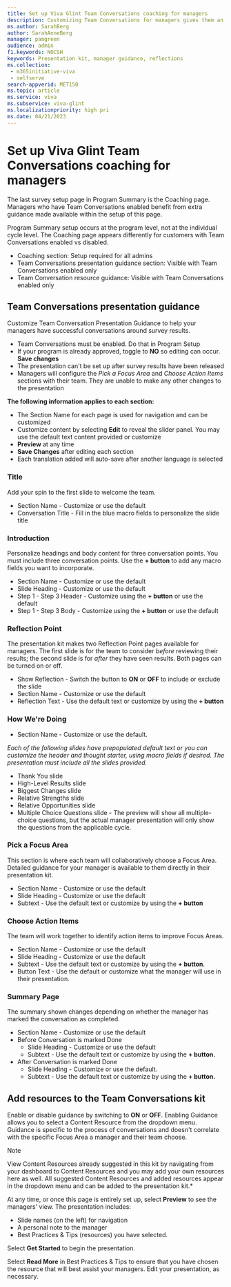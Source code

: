 ```yaml
---
title: Set up Viva Glint Team Conversations coaching for managers
description: Customizing Team Conversations for managers gives them an extra lift for taking action with their teams.
ms.author: SarahBerg
author: SarahAnneBerg
manager: pamgreen
audience: admin
f1.keywords: NOCSH
keywords: Presentation kit, manager guidance, reflections
ms.collection: 
 - m365initiative-viva
 - selfserve
search-appverid: MET150
ms.topic: article
ms.service: viva
ms.subservice: viva-glint
ms.localizationpriority: high pri
ms.date: 04/21/2023
---
```


# Set up Viva Glint Team Conversations coaching for managers

The last survey setup page in Program Summary is the Coaching page. Managers who have Team Conversations enabled benefit from extra guidance made available within the setup of this page.

Program Summary setup occurs at the program level, not at the individual cycle level. The Coaching page appears differently for customers with Team Conversations enabled vs disabled.

- Coaching section: Setup required for all admins
- Team Conversations presentation guidance section: Visible with Team Conversations enabled only
- Team Conversation resource guidance: Visible with Team Conversations enabled only

## Team Conversations presentation guidance

Customize Team Conversation Presentation Guidance to help your managers have successful conversations around survey results.

- Team Conversations must be enabled. Do that in Program Setup
- If your program is already approved, toggle to **NO** so editing can occur. **Save changes**
- The presentation can't be set up after survey results have been released
- Managers will configure the *Pick a Focus Area* and *Choose Action Items* sections with their team. They are unable to make any other changes to the presentation

**The following information applies to each section:**

- The Section Name for each page is used for navigation and can be customized
- Customize content by selecting **Edit** to reveal the slider panel. You may use the default text content provided or customize
- **Preview** at any time
- **Save Changes** after editing each section
- Each translation added will auto-save after another language is selected

### Title

Add your spin to the first slide to welcome the team.

- Section Name - Customize or use the default
- Conversation Title - Fill in the blue macro fields to personalize the slide title

### Introduction

Personalize headings and body content for three conversation points. You must include three conversation points. Use the **+ button** to add any macro fields you want to incorporate.

- Section Name - Customize or use the default
- Slide Heading - Customize or use the default
- Step 1 - Step 3 Header - Customize using the **+ button** or use the default
- Step 1 - Step 3 Body - Customize using the **+ button** or use the default

### Reflection Point

The presentation kit makes two Reflection Point pages available for managers. The first slide is for the team to consider *before* reviewing their results; the second slide is for *after* they have seen results. Both pages can be turned on or off.

- Show Reflection - Switch the button to **ON** or **OFF** to include or exclude the slide
- Section Name - Customize or use the default
- Reflection Text - Use the default text or customize by using the **+ button**

### How We're Doing

- Section Name - Customize or use the default.

*Each of the following slides have prepopulated default text or you can customize the header and thought starter, using macro fields if desired. The presentation must include all the slides provided.*

- Thank You slide
- High-Level Results slide
- Biggest Changes slide
- Relative Strengths slide
- Relative Opportunities slide
- Multiple Choice Questions slide - The preview will show all multiple-choice questions, but the actual manager presentation will only show the questions from the applicable cycle.

### Pick a Focus Area

This section is where each team will collaboratively choose a Focus Area. Detailed guidance for your manager is available to them directly in their presentation kit.

- Section Name - Customize or use the default
- Slide Heading - Customize or use the default
- Subtext - Use the default text or customize by using the **+ button**

### Choose Action Items

The team will work together to identify action items to improve Focus Areas.

- Section Name - Customize or use the default
- Slide Heading - Customize or use the default
- Subtext - Use the default text or customize by using the **+ button**.
- Button Text - Use the default or customize what the manager will use in their presentation.

### Summary Page

The summary shown changes depending on whether the manager has marked the conversation as completed.

- Section Name - Customize or use the default
- Before Conversation is marked Done
  - Slide Heading - Customize or use the default
  - Subtext - Use the default text or customize by using the **+ button.**
- After Conversation is marked Done
  - Slide Heading - Customize or use the default.
  - Subtext - Use the default text or customize by using the **+ button.**

## Add resources to the Team Conversations kit

Enable or disable guidance by switching to **ON** or **OFF**. Enabling Guidance allows you to select a Content Resource from the dropdown menu. Guidance is specific to the process of conversations and doesn't correlate with the specific Focus Area a manager and their team choose.

>[!NOTE]
> View Content Resources already suggested in this kit by navigating from your dashboard to Content Resources and you may add your own resources here as well. All suggested Content Resources and added resources appear in the dropdown menu and can be added to the presentation kit.*

At any time, or once this page is entirely set up, select **Preview** to see the managers' view. The presentation includes:

- Slide names (on the left) for navigation
- A personal note to the manager
- Best Practices & Tips (resources) you have selected.

Select **Get Started** to begin the presentation.

Select **Read More** in Best Practices & Tips to ensure that you have chosen the resource that will best assist your managers. Edit your presentation, as necessary.